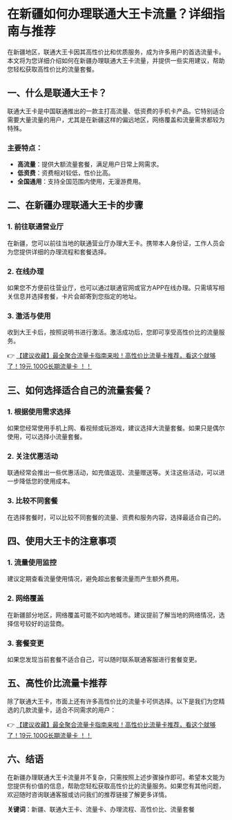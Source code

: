 # 在新疆如何办理联通大王卡流量？详细指南与推荐

在新疆地区，联通大王卡因其高性价比和优质服务，成为许多用户的首选流量卡。本文将为您详细介绍如何在新疆办理联通大王卡流量，并提供一些实用建议，帮助您轻松获取高性价比的流量套餐。

## 一、什么是联通大王卡？

联通大王卡是中国联通推出的一款主打高流量、低资费的手机卡产品。它特别适合需要大量流量的用户，尤其是在新疆这样的偏远地区，网络覆盖和流量需求都较为特殊。

### 主要特点：
- **高流量**：提供大额流量套餐，满足用户日常上网需求。
- **低资费**：资费相对较低，性价比高。
- **全国通用**：支持全国范围内使用，无漫游费用。

## 二、在新疆办理联通大王卡的步骤

### 1. 前往联通营业厅
在新疆，您可以前往当地的联通营业厅办理大王卡。携带本人身份证，工作人员会为您提供详细的办理流程和套餐选择。

### 2. 在线办理
如果您不方便前往营业厅，也可以通过联通官网或官方APP在线办理。只需填写相关信息并选择套餐，卡片会邮寄到您指定的地址。

### 3. 激活与使用
收到大王卡后，按照说明书进行激活。激活成功后，您即可享受高性价比的流量服务。

👉 [【建议收藏】最全聚合流量卡指南来啦！高性价比流量卡推荐，看这个就够了！19元 100G长期流量卡 ！！](https://bit.ly/Liuliangka)

## 三、如何选择适合自己的流量套餐？

### 1. 根据使用需求选择
如果您经常使用手机上网、看视频或玩游戏，建议选择大流量套餐。如果只是偶尔使用，可以选择小流量套餐。

### 2. 关注优惠活动
联通经常会推出一些优惠活动，如充值返现、流量赠送等。关注这些活动，可以进一步降低您的使用成本。

### 3. 比较不同套餐
在选择套餐时，可以比较不同套餐的流量、资费和服务内容，选择最适合自己的。

## 四、使用大王卡的注意事项

### 1. 流量使用监控
建议定期查看流量使用情况，避免超出套餐流量而产生额外费用。

### 2. 网络覆盖
在新疆部分地区，网络覆盖可能不如内地城市。建议提前了解当地的网络情况，选择信号较好的运营商。

### 3. 套餐变更
如果您发现当前套餐不适合自己，可以随时联系联通客服进行套餐变更。

## 五、高性价比流量卡推荐

除了联通大王卡，市面上还有许多高性价比的流量卡可供选择。以下是我们为您精选的几款流量卡，适合不同需求的用户：

👉 [【建议收藏】最全聚合流量卡指南来啦！高性价比流量卡推荐，看这个就够了！19元 100G长期流量卡 ！！](https://bit.ly/Liuliangka)

## 六、结语

在新疆办理联通大王卡流量并不复杂，只需按照上述步骤操作即可。希望本文能为您提供有价值的信息，帮助您轻松获取高性价比的流量服务。如果您有其他问题，欢迎随时咨询联通客服或访问我们的推荐链接了解更多详情。

**关键词**：新疆、联通大王卡、流量卡、办理流程、高性价比、流量套餐